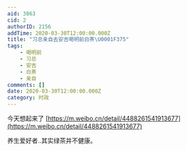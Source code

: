 ```yaml
---
aid: 3863
cid: 2
authorID: 2156
addTime: 2020-03-30T12:00:00.000Z
title: "习总亲自去安吉喝明前白茶\U0001F375"
tags:
    - 喝明前
    - 习总
    - 安吉
    - 白茶
    - 亲自
comments: []
date: 2020-03-30T12:00:00.000Z
category: 时政
---
```


今天想起来了 [https://m.weibo.cn/detail/4488261541913677](https://m.weibo.cn/detail/4488261541913677)

养生爱好者..其实绿茶并不健康。
